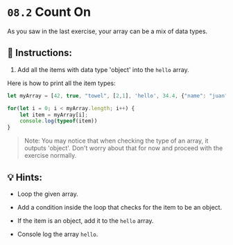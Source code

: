 # `08.2` Count On

As you saw in the last exercise, your array can be a mix of data types.

## 📝 Instructions:

1. Add all the items with data type 'object' into the `hello` array.

Here is how to print all the item types:

```js
let myArray = [42, true, "towel", [2,1], 'hello', 34.4, {"name": "juan"}];

for(let i = 0; i < myArray.length; i++) {
    let item = myArray[i];
    console.log(typeof(item))
}
```

> Note: You may notice that when checking the type of an array, it outputs 'object'. Don't worry about that for now and proceed with the exercise normally.

## 💡 Hints:

+ Loop the given array.

+ Add a condition inside the loop that checks for the item to be an object.

+ If the item is an object, add it to the `hello` array.

+ Console log the array `hello`.

